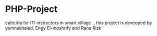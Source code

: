 # PHP-Project
cafetiria for ITI instructors in smart village  .. this project is deveoped by yomnakhaled, Engy El-moshrify and Rana Rizk
